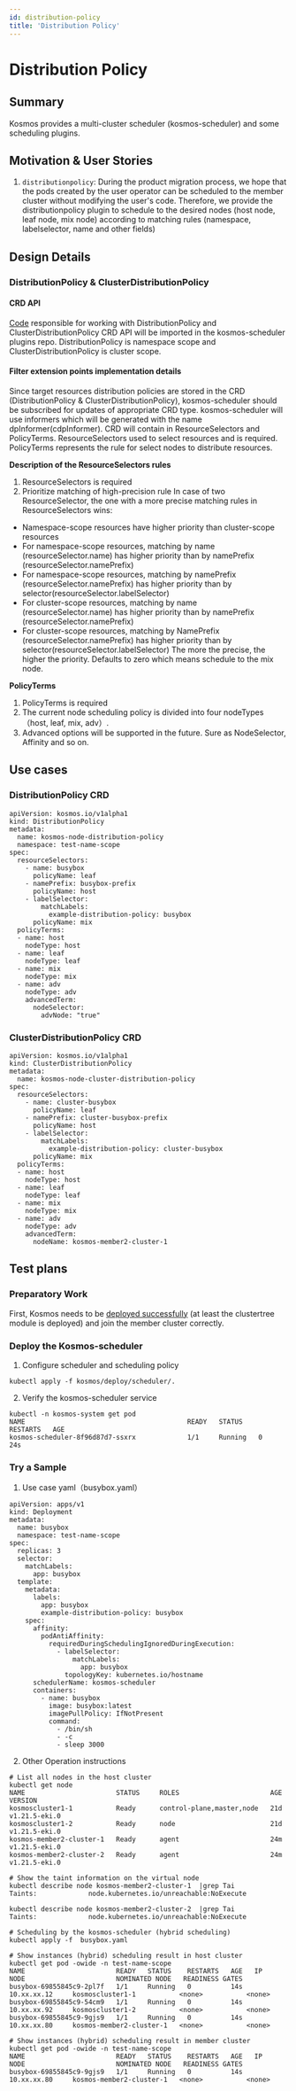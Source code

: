 ```yaml
---
id: distribution-policy
title: 'Distribution Policy'
---
```


# Distribution Policy

## Summary
Kosmos provides a multi-cluster scheduler (kosmos-scheduler) and some scheduling plugins.

## Motivation & User Stories
1. `distributionpolicy`: During the product migration process, we hope that the pods created by the user operator can be scheduled to the member cluster without modifying the user's code. Therefore, we provide the distributionpolicy plugin to schedule to the desired nodes (host node, leaf node, mix node) according to matching rules (namespace, labelselector, name and other fields)

## Design Details

### DistributionPolicy & ClusterDistributionPolicy

#### CRD API
[Code](https://github.com/kosmos-io/kosmos/pull/321) responsible for working with DistributionPolicy and ClusterDistributionPolicy CRD API will be imported in the kosmos-scheduler plugins repo. DistributionPolicy is namespace scope and ClusterDistributionPolicy is cluster scope.

#### Filter extension points implementation details
Since target resources distribution policies are stored in the CRD (DistributionPolicy & ClusterDistributionPolicy), kosmos-scheduler should be subscribed for updates of appropriate CRD type. kosmos-scheduler will use informers which will be generated with the name dpInformer(cdpInformer). CRD will contain in ResourceSelectors and PolicyTerms. ResourceSelectors used to select resources and is required. PolicyTerms represents the rule for select nodes to distribute resources.

**Description of the ResourceSelectors rules**
1. ResourceSelectors is required
2. Prioritize matching of high-precision rule
   In case of two ResourceSelector, the one with a more precise
   matching rules in ResourceSelectors wins:
- Namespace-scope resources have higher priority  than cluster-scope resources
- For namespace-scope resources, matching by name (resourceSelector.name) has higher priority than by namePrefix (resourceSelector.namePrefix)
- For namespace-scope resources, matching by namePrefix (resourceSelector.namePrefix) has higher priority than by selector(resourceSelector.labelSelector)
- For cluster-scope resources, matching by name (resourceSelector.name) has higher priority than by namePrefix (resourceSelector.namePrefix)
- For cluster-scope resources, matching by NamePrefix (resourceSelector.namePrefix) has higher priority than by selector(resourceSelector.labelSelector)
  The more the precise, the higher the priority. Defaults to zero which means schedule to the mix node.

**PolicyTerms**
1. PolicyTerms is required
2. The current node scheduling policy is divided into four nodeTypes （host, leaf, mix, adv）.
3. Advanced options will be supported in the future. Sure as NodeSelector, Affinity and so on.

## Use cases

### DistributionPolicy CRD
````shell script
apiVersion: kosmos.io/v1alpha1
kind: DistributionPolicy
metadata:
  name: kosmos-node-distribution-policy
  namespace: test-name-scope
spec:
  resourceSelectors:
    - name: busybox
      policyName: leaf
    - namePrefix: busybox-prefix
      policyName: host
    - labelSelector:
        matchLabels:
          example-distribution-policy: busybox
      policyName: mix
  policyTerms:
  - name: host
    nodeType: host
  - name: leaf
    nodeType: leaf
  - name: mix
    nodeType: mix
  - name: adv
    nodeType: adv
    advancedTerm:
      nodeSelector:
        advNode: "true"
````

### ClusterDistributionPolicy CRD
````shell script
apiVersion: kosmos.io/v1alpha1
kind: ClusterDistributionPolicy
metadata:
  name: kosmos-node-cluster-distribution-policy
spec:
  resourceSelectors:
    - name: cluster-busybox
      policyName: leaf
    - namePrefix: cluster-busybox-prefix
      policyName: host
    - labelSelector:
        matchLabels:
          example-distribution-policy: cluster-busybox
      policyName: mix
  policyTerms:
  - name: host
    nodeType: host
  - name: leaf
    nodeType: leaf
  - name: mix
    nodeType: mix
  - name: adv
    nodeType: adv
    advancedTerm:
      nodeName: kosmos-member2-cluster-1
````

## Test plans

### Preparatory Work
First, Kosmos needs to be [deployed successfully](https://kosmos-io.github.io/website/v0.2.0/quick-start) (at least the clustertree module is deployed) and join the member cluster correctly.

### Deploy the Kosmos-scheduler
1. Configure scheduler and scheduling policy
````shell script
kubectl apply -f kosmos/deploy/scheduler/.
````
2. Verify the kosmos-scheduler service
````shell script
kubectl -n kosmos-system get pod
NAME                                         READY   STATUS    RESTARTS   AGE
kosmos-scheduler-8f96d87d7-ssxrx             1/1     Running   0          24s
````

### Try a Sample
1. Use case yaml（busybox.yaml）
````shell script
apiVersion: apps/v1
kind: Deployment
metadata:
  name: busybox
  namespace: test-name-scope
spec:
  replicas: 3
  selector:
    matchLabels:
      app: busybox
  template:
    metadata:
      labels:
        app: busybox
        example-distribution-policy: busybox
    spec:
      affinity:
        podAntiAffinity:
          requiredDuringSchedulingIgnoredDuringExecution:
            - labelSelector:
                matchLabels:
                  app: busybox
              topologyKey: kubernetes.io/hostname
      schedulerName: kosmos-scheduler
      containers:
        - name: busybox
          image: busybox:latest
          imagePullPolicy: IfNotPresent
          command:
            - /bin/sh
            - -c
            - sleep 3000
````
2. Other Operation instructions
````shell script
# List all nodes in the host cluster
kubectl get node
NAME                       STATUS     ROLES                       AGE   VERSION
kosmoscluster1-1           Ready      control-plane,master,node   21d   v1.21.5-eki.0
kosmoscluster1-2           Ready      node                        21d   v1.21.5-eki.0
kosmos-member2-cluster-1   Ready      agent                       24m   v1.21.5-eki.0
kosmos-member2-cluster-2   Ready      agent                       24m   v1.21.5-eki.0
 
# Show the taint information on the virtual node
kubectl describe node kosmos-member2-cluster-1  |grep Tai
Taints:             node.kubernetes.io/unreachable:NoExecute
 
kubectl describe node kosmos-member2-cluster-2  |grep Tai
Taints:             node.kubernetes.io/unreachable:NoExecute
 
# Scheduling by the kosmos-scheduler (hybrid scheduling)
kubectl apply -f  busybox.yaml
    
# Show instances (hybrid) scheduling result in host cluster
kubectl get pod -owide -n test-name-scope
NAME                       READY   STATUS    RESTARTS   AGE   IP              NODE                       NOMINATED NODE   READINESS GATES
busybox-69855845c9-2pl7f   1/1     Running   0          14s   10.xx.xx.12     kosmoscluster1-1           <none>           <none>
busybox-69855845c9-54cm9   1/1     Running   0          14s   10.xx.xx.92     kosmoscluster1-2           <none>           <none>
busybox-69855845c9-9gjs9   1/1     Running   0          14s   10.xx.xx.80     kosmos-member2-cluster-1   <none>           <none>

# Show instances (hybrid) scheduling result in member cluster
kubectl get pod -owide -n test-name-scope
NAME                       READY   STATUS    RESTARTS   AGE   IP              NODE                       NOMINATED NODE   READINESS GATES
busybox-69855845c9-9gjs9   1/1     Running   0          14s   10.xx.xx.80     kosmos-member2-cluster-1   <none>           <none>
````
